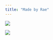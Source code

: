 ```yaml
---
title: "Made by Rae"
---
```


![](projects/attachments/DSCF7900.jpg)

![](projects/attachments/DSCF7895.jpg)